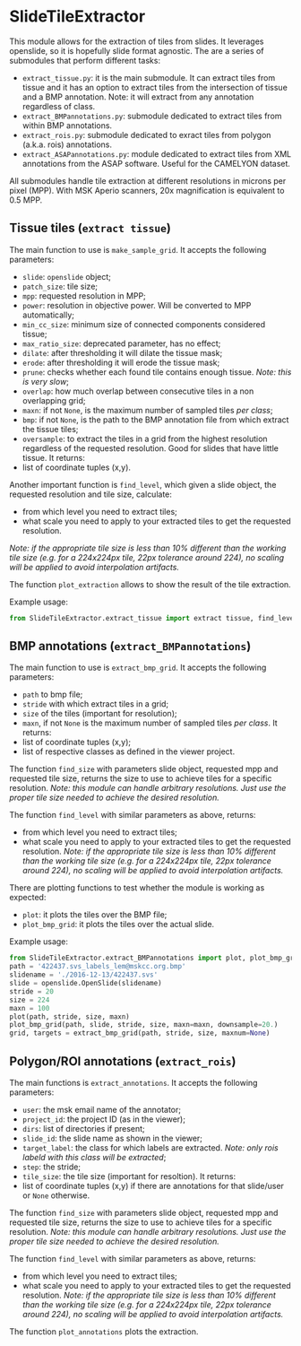 # SlideTileExtractor
This module allows for the extraction of tiles from slides. It leverages openslide, so it is hopefully slide format agnostic.
The are a series of submodules that perform different tasks:
* `extract_tissue.py`: it is the main submodule. It can extract tiles from tissue and it has an option to extract tiles from the intersection of tissue and a BMP annotation. Note: it will extract from any annotation regardless of class.
* `extract_BMPannotations.py`: submodule dedicated to extract tiles from within BMP annotations.
* `extract_rois.py`: submodule dedicated to exract tiles from polygon (a.k.a. rois) annotations.
* `extract_ASAPannotations.py`: module dedicated to extract tiles from XML annotations from the ASAP software. Useful for the CAMELYON dataset.

All submodules handle tile extraction at different resolutions in microns per pixel (MPP). With MSK Aperio scanners, 20x magnification is equivalent to 0.5 MPP.

## Tissue tiles (`extract tissue`)
The main function to use is `make_sample_grid`. It accepts the following parameters:
* `slide`: `openslide` object;
* `patch_size`: tile size;
* `mpp`: requested resolution in MPP;
* `power`: resolution in objective power. Will be converted to MPP automatically;
* `min_cc_size`: minimum size of connected components considered tissue;
* `max_ratio_size`: deprecated parameter, has no effect;
* `dilate`: after thresholding it will dilate the tissue mask;
* `erode`: after thresholding it will erode the tissue mask;
* `prune`: checks whether each found tile contains enough tissue. *Note: this is very slow*;
* `overlap`: how much overlap between consecutive tiles in a non overlapping grid;
* `maxn`: if not `None`, is the maximum number of sampled tiles *per class*;
* `bmp`: if not `None`, is the path to the BMP annotation file from which extract the tissue tiles;
* `oversample`: to extract the tiles in a grid from the highest resolution regardless of the requested resolution. Good for slides that have little tissue.
It returns:
* list of coordinate tuples (x,y).

Another important function is `find_level`, which given a slide object, the requested resolution and tile size, calculate:
* from which level you need to extract tiles;
* what scale you need to apply to your extracted tiles to get the requested resolution.

*Note: if the appropriate tile size is less than 10% different than the working tile size (e.g. for a 224x224px tile, 22px tolerance around 224), no scaling will be applied to avoid interpolation artifacts.*

The function `plot_extraction` allows to show the result of the tile extraction.

Example usage:
```python
from SlideTileExtractor.extract_tissue import extract tissue, find_level, plot_extraction
```

## BMP annotations (`extract_BMPannotations`)
The main function to use is `extract_bmp_grid`. It accepts the following parameters:
* `path` to bmp file;
* `stride` with which extract tiles in a grid;
* `size` of the tiles (important for resolution); 
* `maxn`, if not `None` is the maximum number of sampled tiles *per class*.
It returns:
* list of coordinate tuples (x,y);
* list of respective classes as defined in the viewer project.

The function `find_size` with parameters slide object, requested mpp and requested tile size, returns the size to use to achieve tiles for a specific resolution. *Note: this module can handle arbitrary resolutions. Just use the proper tile size needed to achieve the desired resolution.*

The function `find_level` with similar parameters as above, returns:
* from which level you need to extract tiles;
* what scale you need to apply to your extracted tiles to get the requested resolution.
*Note: if the appropriate tile size is less than 10% different than the working tile size (e.g. for a 224x224px tile, 22px tolerance around 224), no scaling will be applied to avoid interpolation artifacts.*

There are plotting functions to test whether the module is working as expected:
* `plot`: it plots the tiles over the BMP file;
* `plot_bmp_grid`: it plots the tiles over the actual slide.

Example usage:
```python
from SlideTileExtractor.extract_BMPannotations import plot, plot_bmp_grid, extract_bmp_grid
path = '422437.svs_labels_lem@mskcc.org.bmp'
slidename = './2016-12-13/422437.svs'
slide = openslide.OpenSlide(slidename)
stride = 20
size = 224
maxn = 100
plot(path, stride, size, maxn)
plot_bmp_grid(path, slide, stride, size, maxn=maxn, downsample=20.)
grid, targets = extract_bmp_grid(path, stride, size, maxnum=None)
```

## Polygon/ROI annotations (`extract_rois`)
The main functions is `extract_annotations`. It accepts the following parameters:
* `user`: the msk email name of the annotator;
* `project_id`: the project ID (as in the viewer);
* `dirs`: list of directories if present;
* `slide_id`: the slide name as shown in the viewer;
* `target_label`: the class for which labels are extracted. *Note: only rois labeld with this class will be extracted*;
* `step`: the stride;
* `tile_size`: the tile size (important for resoltion). 
It returns:
* list of coordinate tuples (x,y) if there are annotations for that slide/user or `None` otherwise.

The function `find_size` with parameters slide object, requested mpp and requested tile size, returns the size to use to achieve tiles for a specific resolution. *Note: this module can handle arbitrary resolutions. Just use the proper tile size needed to achieve the desired resolution.*

The function `find_level` with similar parameters as above, returns:
* from which level you need to extract tiles;
* what scale you need to apply to your extracted tiles to get the requested resolution.
*Note: if the appropriate tile size is less than 10% different than the working tile size (e.g. for a 224x224px tile, 22px tolerance around 224), no scaling will be applied to avoid interpolation artifacts.*

The function `plot_annotations` plots the extraction.
